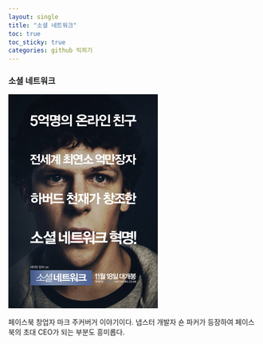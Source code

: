 ```yaml
---
layout: single
title: "소셜 네트워크"
toc: true
toc_sticky: true
categories: github 익히기
---
```


### 소셜 네트워크
![mark](/assets/images/mark.png)

페이스북 창업자 마크 주커버거 이야기이다. 냅스터 개발자 숀 파커가 등장하여 페이스북의
초대 CEO가 되는 부분도 흥미롭다.
